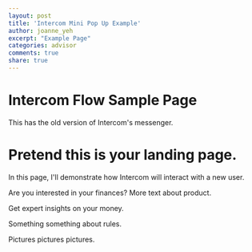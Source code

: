 ```yaml
---
layout: post
title: 'Intercom Mini Pop Up Example'
author: joanne_yeh
excerpt: "Example Page"
categories: advisor
comments: true
share: true
---
```


# Intercom Flow Sample Page

This has the old version of Intercom's messenger. 

<script>
  window.intercomSettings = {
    app_id: "cbw6mzh6"
  };
</script>
<script>(function(){var w=window;var ic=w.Intercom;if(typeof ic==="function"){ic('reattach_activator');ic('update',intercomSettings);}else{var d=document;var i=function(){i.c(arguments)};i.q=[];i.c=function(args){i.q.push(args)};w.Intercom=i;function l(){var s=d.createElement('script');s.type='text/javascript';s.async=true;s.src='https://widget.intercom.io/widget/cbw6mzh6';var x=d.getElementsByTagName('script')[0];x.parentNode.insertBefore(s,x);}if(w.attachEvent){w.attachEvent('onload',l);}else{w.addEventListener('load',l,false);}}})()</script>


# Pretend this is your landing page. 

In this page, I'll demonstrate how Intercom will interact with a new user. 

Are you interested in your finances?
More text about product.

Get expert insights on your money. 

Something something about rules.

Pictures pictures pictures. 


